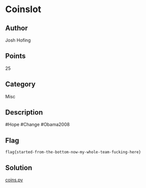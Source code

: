 # Coinslot
## Author
Josh Hofing
## Points
25
## Category
Misc
## Description
\#Hope \#Change \#Obama2008
## Flag
`flag{started-from-the-bottom-now-my-whole-team-fucking-here}`
## Solution
[coins.py](coins.py)